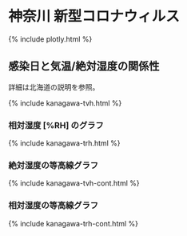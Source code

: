 # 神奈川 新型コロナウィルス

{% include plotly.html %}

## 感染日と気温/絶対湿度の関係性

詳細は北海道の説明を参照。

{% include kanagawa-tvh.html %}

### 相対湿度 [%RH] のグラフ
{% include kanagawa-trh.html %}

### 絶対湿度の等高線グラフ
{% include kanagawa-tvh-cont.html %}

### 相対湿度の等高線グラフ
{% include kanagawa-trh-cont.html %}
